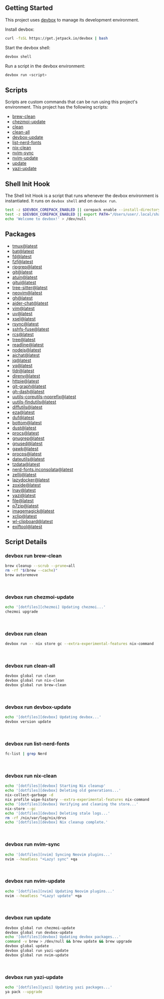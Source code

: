 <!-- gen-readme start - generated by https://github.com/jetify-com/devbox/ -->
## Getting Started
This project uses [devbox](https://github.com/jetify-com/devbox) to manage its development environment.

Install devbox:
```sh
curl -fsSL https://get.jetpack.io/devbox | bash
```

Start the devbox shell:
```sh 
devbox shell
```

Run a script in the devbox environment:
```sh
devbox run <script>
```
## Scripts
Scripts are custom commands that can be run using this project's environment. This project has the following scripts:

* [brew-clean](#devbox-run-brew-clean)
* [chezmoi-update](#devbox-run-chezmoi-update)
* [clean](#devbox-run-clean)
* [clean-all](#devbox-run-clean-all)
* [devbox-update](#devbox-run-devbox-update)
* [list-nerd-fonts](#devbox-run-list-nerd-fonts)
* [nix-clean](#devbox-run-nix-clean)
* [nvim-sync](#devbox-run-nvim-sync)
* [nvim-update](#devbox-run-nvim-update)
* [update](#devbox-run-update)
* [yazi-update](#devbox-run-yazi-update)

## Shell Init Hook
The Shell Init Hook is a script that runs whenever the devbox environment is instantiated. It runs 
on `devbox shell` and on `devbox run`.
```sh
test -z $DEVBOX_COREPACK_ENABLED || corepack enable --install-directory "/Users/user/.local/share/chezmoi/home/dot_local/share/devbox/global/default/.devbox/virtenv/nodejs/corepack-bin/"
test -z $DEVBOX_COREPACK_ENABLED || export PATH="/Users/user/.local/share/chezmoi/home/dot_local/share/devbox/global/default/.devbox/virtenv/nodejs/corepack-bin/:$PATH"
echo 'Welcome to devbox!' > /dev/null
```

## Packages

* [tmux@latest](https://www.nixhub.io/packages/tmux)
* [bat@latest](https://www.nixhub.io/packages/bat)
* [fd@latest](https://www.nixhub.io/packages/fd)
* [fzf@latest](https://www.nixhub.io/packages/fzf)
* [ripgrep@latest](https://www.nixhub.io/packages/ripgrep)
* [git@latest](https://www.nixhub.io/packages/git)
* [atuin@latest](https://www.nixhub.io/packages/atuin)
* [gitui@latest](https://www.nixhub.io/packages/gitui)
* [tree-sitter@latest](https://www.nixhub.io/packages/tree-sitter)
* [neovim@latest](https://www.nixhub.io/packages/neovim)
* [gh@latest](https://www.nixhub.io/packages/gh)
* [aider-chat@latest](https://www.nixhub.io/packages/aider-chat)
* [vim@latest](https://www.nixhub.io/packages/vim)
* [uv@latest](https://www.nixhub.io/packages/uv)
* [xsel@latest](https://www.nixhub.io/packages/xsel)
* [rsync@latest](https://www.nixhub.io/packages/rsync)
* [sshfs-fuse@latest](https://www.nixhub.io/packages/sshfs-fuse)
* [rcs@latest](https://www.nixhub.io/packages/rcs)
* [tree@latest](https://www.nixhub.io/packages/tree)
* [readline@latest](https://www.nixhub.io/packages/readline)
* [nodejs@latest](https://www.nixhub.io/packages/nodejs)
* [aichat@latest](https://www.nixhub.io/packages/aichat)
* [jq@latest](https://www.nixhub.io/packages/jq)
* [yq@latest](https://www.nixhub.io/packages/yq)
* [tldr@latest](https://www.nixhub.io/packages/tldr)
* [direnv@latest](https://www.nixhub.io/packages/direnv)
* [httpie@latest](https://www.nixhub.io/packages/httpie)
* [git-graph@latest](https://www.nixhub.io/packages/git-graph)
* [gh-dash@latest](https://www.nixhub.io/packages/gh-dash)
* [uutils-coreutils-noprefix@latest](https://www.nixhub.io/packages/uutils-coreutils-noprefix)
* [uutils-findutils@latest](https://www.nixhub.io/packages/uutils-findutils)
* [diffutils@latest](https://www.nixhub.io/packages/diffutils)
* [eza@latest](https://www.nixhub.io/packages/eza)
* [duf@latest](https://www.nixhub.io/packages/duf)
* [bottom@latest](https://www.nixhub.io/packages/bottom)
* [dust@latest](https://www.nixhub.io/packages/dust)
* [procs@latest](https://www.nixhub.io/packages/procs)
* [gnugrep@latest](https://www.nixhub.io/packages/gnugrep)
* [gnused@latest](https://www.nixhub.io/packages/gnused)
* [gawk@latest](https://www.nixhub.io/packages/gawk)
* [procps@latest](https://www.nixhub.io/packages/procps)
* [dateutils@latest](https://www.nixhub.io/packages/dateutils)
* [tzdata@latest](https://www.nixhub.io/packages/tzdata)
* [nerd-fonts.inconsolata@latest](https://www.nixhub.io/packages/nerd-fonts.inconsolata)
* [zellij@latest](https://www.nixhub.io/packages/zellij)
* [lazydocker@latest](https://www.nixhub.io/packages/lazydocker)
* [zoxide@latest](https://www.nixhub.io/packages/zoxide)
* [lnav@latest](https://www.nixhub.io/packages/lnav)
* [yazi@latest](https://www.nixhub.io/packages/yazi)
* [file@latest](https://www.nixhub.io/packages/file)
* [p7zip@latest](https://www.nixhub.io/packages/p7zip)
* [imagemagick@latest](https://www.nixhub.io/packages/imagemagick)
* [xclip@latest](https://www.nixhub.io/packages/xclip)
* [wl-clipboard@latest](https://www.nixhub.io/packages/wl-clipboard)
* [exiftool@latest](https://www.nixhub.io/packages/exiftool)

## Script Details

### devbox run brew-clean
```sh
brew cleanup --scrub --prune=all
rm -rf "$(brew --cache)"
brew autoremove
```
&ensp;

### devbox run chezmoi-update
```sh
echo '[dotfiles][chezmoi] Updating chezmoi...'
chezmoi upgrade
```
&ensp;

### devbox run clean
```sh
devbox run -- nix store gc --extra-experimental-features nix-command
```
&ensp;

### devbox run clean-all
```sh
devbox global run clean
devbox global run nix-clean
devbox global run brew-clean
```
&ensp;

### devbox run devbox-update
```sh
echo '[dotfiles][devbox] Updating devbox...'
devbox version update
```
&ensp;

### devbox run list-nerd-fonts
```sh
fc-list | grep Nerd
```
&ensp;

### devbox run nix-clean
```sh
echo '[dotfiles][devbox] Starting Nix cleanup'
echo '[dotfiles][devbox] Deleting old generations...'
nix-collect-garbage -d
nix profile wipe-history --extra-experimental-features nix-command
echo '[dotfiles][devbox] Verifying and cleaning the store...'
nix-store --gc
echo '[dotfiles][devbox] Deleting stale logs...'
rm -rf /nix/var/log/nix/drvs
echo '[dotfiles][devbox] Nix cleanup complete.'
```
&ensp;

### devbox run nvim-sync
```sh
echo '[dotfiles][nvim] Syncing Neovim plugins...'
nvim --headless "+Lazy! sync" +qa
```
&ensp;

### devbox run nvim-update
```sh
echo '[dotfiles][nvim] Updating Neovim plugins...'
nvim --headless "+Lazy! update" +qa
```
&ensp;

### devbox run update
```sh
devbox global run chezmoi-update
devbox global run devbox-update
echo '[dotfiles][devbox] Updating devbox packages...'
command -v brew > /dev/null && brew update && brew upgrade
devbox global update
devbox global run yazi-update
devbox global run nvim-update
```
&ensp;

### devbox run yazi-update
```sh
echo '[dotfiles][yazi] Updating yazi packages...'
ya pack --upgrade
```
&ensp;



<!-- gen-readme end -->
